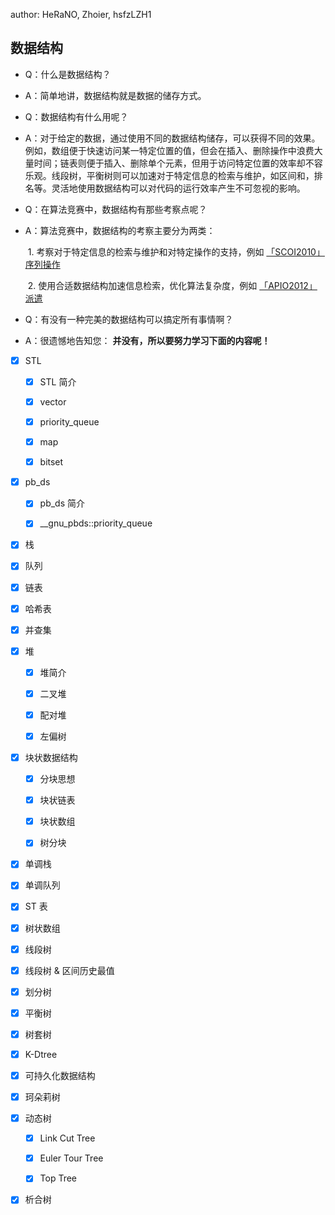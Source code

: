 author: HeRaNO, Zhoier, hsfzLZH1

## 数据结构

-   Q：什么是数据结构？

-   A：简单地讲，数据结构就是数据的储存方式。

-   Q：数据结构有什么用呢？

-   A：对于给定的数据，通过使用不同的数据结构储存，可以获得不同的效果。例如，数组便于快速访问某一特定位置的值，但会在插入、删除操作中浪费大量时间；链表则便于插入、删除单个元素，但用于访问特定位置的效率却不容乐观。线段树，平衡树则可以加速对于特定信息的检索与维护，如区间和，排名等。灵活地使用数据结构可以对代码的运行效率产生不可忽视的影响。

-   Q：在算法竞赛中，数据结构有那些考察点呢？

-   A：算法竞赛中，数据结构的考察主要分为两类：

    ​	1. 考察对于特定信息的检索与维护和对特定操作的支持，例如 [「SCOI2010」序列操作](https://www.lydsy.com/JudgeOnline/problem.php?id=1858) 

    ​	2. 使用合适数据结构加速信息检索，优化算法复杂度，例如 [「APIO2012」派遣](https://www.lydsy.com/JudgeOnline/problem.php?id=2809) 

-   Q：有没有一种完美的数据结构可以搞定所有事情啊？

-   A：很遗憾地告知您： **并没有，所以要努力学习下面的内容呢！** 


-   [x] STL

    -   [x] STL 简介

    -   [x] vector

    -   [x] priority_queue

    -   [x] map

    -   [x] bitset

-   [x] pb_ds

    -   [x] pb_ds 简介

    -   [x] \_\_gnu_pbds::priority_queue

-   [x] 栈

-   [x] 队列

-   [x] 链表

-   [x] 哈希表

-   [x] 并查集

-   [x] 堆

    -   [x] 堆简介

    -   [x] 二叉堆

    -   [x] 配对堆

    -   [x] 左偏树

-   [x] 块状数据结构

    -   [x] 分块思想

    -   [x] 块状链表

    -   [x] 块状数组

    -   [x] 树分块

-   [x] 单调栈

-   [x] 单调队列

-   [x] ST 表

-   [x] 树状数组

-   [x] 线段树

-   [x] 线段树 & 区间历史最值

-   [x] 划分树

-   [x] 平衡树

-   [x] 树套树

-   [x] K-Dtree

-   [x] 可持久化数据结构

-   [x] 珂朵莉树

-   [x] 动态树

    -   [x] Link Cut Tree

    -   [x] Euler Tour Tree

    -   [x] Top Tree

-   [x] 析合树
